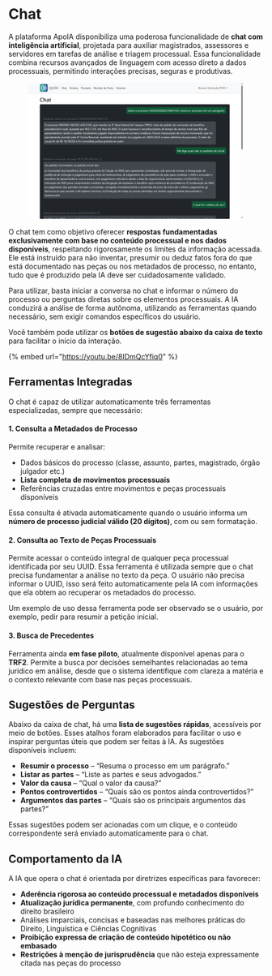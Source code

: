 # Chat

A plataforma ApoIA disponibiliza uma poderosa funcionalidade de **chat com inteligência artificial**, projetada para auxiliar magistrados, assessores e servidores em tarefas de análise e triagem processual. Essa funcionalidade combina recursos avançados de linguagem com acesso direto a dados processuais, permitindo interações precisas, seguras e produtivas.

<figure><img src="../.gitbook/assets/apoia.pdpj.jus.br_chat(Desktop 1260x800) (1).png" alt=""><figcaption></figcaption></figure>

O chat tem como objetivo oferecer **respostas fundamentadas exclusivamente com base no conteúdo processual e nos dados disponíveis**, respeitando rigorosamente os limites da informação acessada. Ele está instruído para não inventar, presumir ou deduz fatos fora do que está documentado nas peças ou nos metadados de processo, no entanto, tudo que é produzido pela IA deve ser cuidadosamente validado.

Para utilizar, basta iniciar a conversa no chat e informar o número do processo ou perguntas diretas sobre os elementos processuais. A IA conduzirá a análise de forma autônoma, utilizando as ferramentas quando necessário, sem exigir comandos específicos do usuário.

Você também pode utilizar os **botões de sugestão abaixo da caixa de texto** para facilitar o início da interação.

{% embed url="https://youtu.be/8IDmQcYfiq0" %}

## Ferramentas Integradas

O chat é capaz de utilizar automaticamente três ferramentas especializadas, sempre que necessário:

#### **1. Consulta a Metadados de Processo**

Permite recuperar e analisar:

* Dados básicos do processo (classe, assunto, partes, magistrado, órgão julgador etc.)
* **Lista completa de movimentos processuais**
* Referências cruzadas entre movimentos e peças processuais disponíveis

Essa consulta é ativada automaticamente quando o usuário informa um **número de processo judicial válido (20 dígitos)**, com ou sem formatação.

#### **2. Consulta ao Texto de Peças Processuais**

Permite acessar o conteúdo integral de qualquer peça processual identificada por seu UUID. Essa ferramenta é utilizada sempre que o chat precisa fundamentar a análise no texto da peça. O usuário não precisa informar o UUID, isso será feito automaticamente pela IA com informações que ela obtem ao recuperar os metadados do processo.

Um exemplo de uso dessa ferramenta pode ser observado se o usuário, por exemplo, pedir para resumir a petição inicial.

#### **3. Busca de Precedentes**

Ferramenta ainda **em fase piloto**, atualmente disponível apenas para o **TRF2**. Permite a busca por decisões semelhantes relacionadas ao tema jurídico em análise, desde que o sistema identifique com clareza a matéria e o contexto relevante com base nas peças processuais.

## Sugestões de Perguntas

Abaixo da caixa de chat, há uma **lista de sugestões rápidas**, acessíveis por meio de botões. Esses atalhos foram elaborados para facilitar o uso e inspirar perguntas úteis que podem ser feitas à IA. As sugestões disponíveis incluem:

* **Resumir o processo** – “Resuma o processo em um parágrafo.”
* **Listar as partes** – “Liste as partes e seus advogados.”
* **Valor da causa** – “Qual o valor da causa?”
* **Pontos controvertidos** – “Quais são os pontos ainda controvertidos?”
* **Argumentos das partes** – “Quais são os principais argumentos das partes?”

Essas sugestões podem ser acionadas com um clique, e o conteúdo correspondente será enviado automaticamente para o chat.

## Comportamento da IA

A IA que opera o chat é orientada por diretrizes específicas para favorecer:

* **Aderência rigorosa ao conteúdo processual e metadados disponíveis**
* **Atualização jurídica permanente**, com profundo conhecimento do direito brasileiro
* Análises imparciais, concisas e baseadas nas melhores práticas do Direito, Linguística e Ciências Cognitivas
* **Proibição expressa de criação de conteúdo hipotético ou não embasado**
* **Restrições à menção de jurisprudência** que não esteja expressamente citada nas peças do processo

